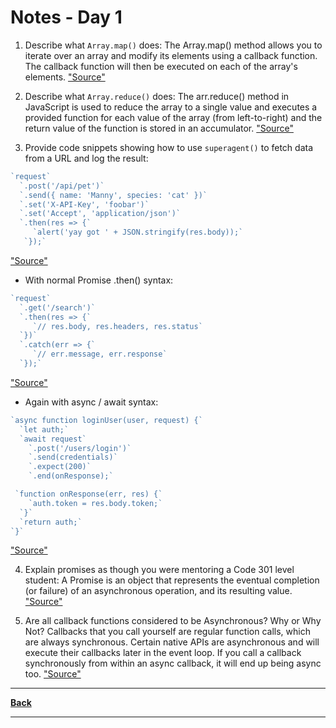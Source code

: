 # Notes - Day 1

1. Describe what `Array.map()` does: The Array.map() method allows you to iterate over an array and modify its elements using a callback function. The callback function will then be executed on each of the array's elements. <a href = "https://www.freecodecamp.org/news/javascript-map-how-to-use-the-js-map-function-array-method/">"Source"</a>

2. Describe what `Array.reduce()` does: The arr.reduce() method in JavaScript is used to reduce the array to a single value and executes a provided function for each value of the array (from left-to-right) and the return value of the function is stored in an accumulator. <a href = "https://www.geeksforgeeks.org/javascript-array-reduce-method/">"Source"</a>

3. Provide code snippets showing how to use `superagent()` to fetch data from a URL and log the result:

~~~js
`request`
  `.post('/api/pet')`
  `.send({ name: 'Manny', species: 'cat' })`
  `.set('X-API-Key', 'foobar')`
  `.set('Accept', 'application/json')`
  `.then(res => {`
     `alert('yay got ' + JSON.stringify(res.body));`
   `});`
~~~

<a href = "https://visionmedia.github.io/superagent/">"Source"</a>

- With normal Promise .then() syntax:

~~~js
`request`
  `.get('/search')`
  `.then(res => {`
     `// res.body, res.headers, res.status`
  `})`
  `.catch(err => {`
     `// err.message, err.response`
  `});`
~~~

<a href = "https://visionmedia.github.io/superagent/">"Source"</a>  

- Again with async / await syntax:

~~~js
`async function loginUser(user, request) {`
  `let auth;`
  `await request`
    `.post('/users/login')`
    `.send(credentials)`
    `.expect(200)`
    `.end(onResponse);`

 `function onResponse(err, res) {`
    `auth.token = res.body.token;`
  `}`
  `return auth;`
`}`
~~~

<a href = "https://stackoverflow.com/questions/51438903/superagent-supertest-with-async-await">"Source"</a>

4. Explain promises as though you were mentoring a Code 301 level student: A Promise is an object that represents the eventual completion (or failure) of an asynchronous operation, and its resulting value. <a href = "https://www.freecodecamp.org/news/javascript-promises-explained/">"Source"</a>

5. Are all callback functions considered to be Asynchronous? Why or Why Not? Callbacks that you call yourself are regular function calls, which are always synchronous. Certain native APIs are asynchronous and will execute their callbacks later in the event loop. If you call a callback synchronously from within an async callback, it will end up being async too. <a href = "https://stackoverflow.com/questions/19083357/are-all-javascript-callbacks-asynchronous-if-not-how-do-i-know-which-are">"Source"</a>

---
<a href = "https://github.com/scottie-l/reading-notes/tree/main/reading-notes-401">**Back**</a>

---
